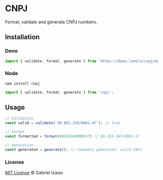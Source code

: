 # CNPJ

Format, validate and generate CNPJ numbers.

## Installation

### Deno

```ts
import { validate, format, generate } from 'https://deno.land/x/cnpj/mod.ts';
```

### Node

```bash
npm install cnpj
```
```ts
import { validate, format, generate } from 'cnpj';
```

## Usage

```js
// Validation
const valid = validate('38.981.218/0001-47'); // true

// Format
const formatted = format(88415345000157) // 88.415.345/0001-57

// Generation
const generated = generate(); // randomly generated, valid CNPJ
```

### License

[MIT License](https://gabrielizaias.mit-license.org) &copy; Gabriel Izaias
